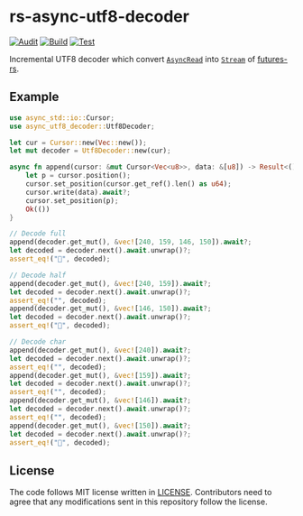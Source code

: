 # rs-async-utf8-decoder

[![Audit](https://github.com/lambdalisue/rs-async-utf8-decoder/actions/workflows/audit.yml/badge.svg)](https://github.com/lambdalisue/rs-async-utf8-decoder/actions/workflows/audit.yml)
[![Build](https://github.com/lambdalisue/rs-async-utf8-decoder/actions/workflows/build.yml/badge.svg)](https://github.com/lambdalisue/rs-async-utf8-decoder/actions/workflows/build.yml)
[![Test](https://github.com/lambdalisue/rs-async-utf8-decoder/actions/workflows/test.yml/badge.svg)](https://github.com/lambdalisue/rs-async-utf8-decoder/actions/workflows/test.yml)

Incremental UTF8 decoder which convert [`AsyncRead`][] into [`Stream`][] of [futures-rs][].

[`AsyncRead`]: https://docs.rs/futures/0.3.13/futures/prelude/trait.AsyncRead.html 
[`Stream`]: https://docs.rs/futures/0.3.13/futures/stream/trait.Stream.html
[futures-rs]: https://docs.rs/futures/0.3.13/futures/index.html 

## Example

```rust
use async_std::io::Cursor;
use async_utf8_decoder::Utf8Decoder;

let cur = Cursor::new(Vec::new());
let mut decoder = Utf8Decoder::new(cur);

async fn append(cursor: &mut Cursor<Vec<u8>>, data: &[u8]) -> Result<()> {
    let p = cursor.position();
    cursor.set_position(cursor.get_ref().len() as u64);
    cursor.write(data).await?;
    cursor.set_position(p);
    Ok(())
}

// Decode full
append(decoder.get_mut(), &vec![240, 159, 146, 150]).await?;
let decoded = decoder.next().await.unwrap()?;
assert_eq!("💖", decoded);

// Decode half
append(decoder.get_mut(), &vec![240, 159]).await?;
let decoded = decoder.next().await.unwrap()?;
assert_eq!("", decoded);
append(decoder.get_mut(), &vec![146, 150]).await?;
let decoded = decoder.next().await.unwrap()?;
assert_eq!("💖", decoded);

// Decode char
append(decoder.get_mut(), &vec![240]).await?;
let decoded = decoder.next().await.unwrap()?;
assert_eq!("", decoded);
append(decoder.get_mut(), &vec![159]).await?;
let decoded = decoder.next().await.unwrap()?;
assert_eq!("", decoded);
append(decoder.get_mut(), &vec![146]).await?;
let decoded = decoder.next().await.unwrap()?;
assert_eq!("", decoded);
append(decoder.get_mut(), &vec![150]).await?;
let decoded = decoder.next().await.unwrap()?;
assert_eq!("💖", decoded);
```

## License

The code follows MIT license written in [LICENSE](./LICENSE). Contributors need
to agree that any modifications sent in this repository follow the license.
